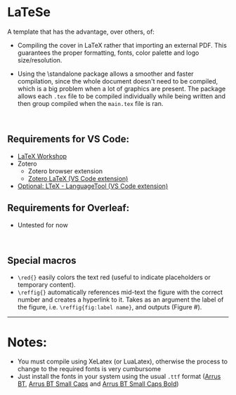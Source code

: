# LaTeSe

A template that has the advantage, over others, of:
- Compiling the cover in LaTeX rather that importing an external PDF. This guarantees the proper formatting, fonts, color palette and logo size/resolution.

- Using the \standalone package allows a smoother and faster compilation, since the whole document doesn't need to be compiled, which is a big problem when a lot of graphics are present. The package allows each `.tex` file to be compiled individually while being written and then group compiled when the `main.tex` file is ran. 

</br>

## Requirements for VS Code:
- [LaTeX Workshop](https://marketplace.visualstudio.com/items?itemName=James-Yu.latex-workshop)
- Zotero
    - Zotero browser extension
    - [Zotero LaTeX (VS Code extension)](https://marketplace.visualstudio.com/items?itemName=bnavetta.zoterolatex)
- [Optional: LTeX - LanguageTool (VS Code extension)](https://marketplace.visualstudio.com/items?itemName=valentjn.vscode-ltex)

## Requirements for Overleaf:
- Untested for now

</br>

## Special macros
- `\red{}` easily colors the text red (useful to indicate placeholders or temporary content).
- `\reffig{}` automatically references mid-text the figure with the correct number and creates a hyperlink to it. Takes as an argument the label of the figure, i.e. `\reffig{fig:label name}`, and outputs (Figure #).
---

# Notes:

- You must compile using XeLatex (or LuaLatex), otherwise the process to change to the required fonts is very cumbursome
- Just install the fonts in your system using the usual `.ttf` format ([Arrus BT](https://www.fonts100.com/font+5384_Arrus+BT.html), [Arrus BT Small Caps](https://freefontsdownload.net/free-arrus_smcap_bt-font-66394.htm) and [Arrus BT Small Caps Bold](http://fonts3.com/fonts/a/Arrus-SmCap-BT-Bold-Small-Cap.html)) 